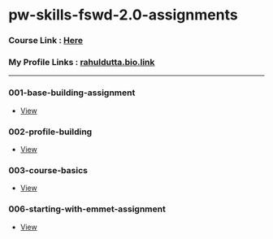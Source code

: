 # pw-skills-fswd-2.0-assignments
### Course Link : [Here](https://pwskills.com/course/Full-Stack-web-development-2.0)

### My Profile Links : [rahuldutta.bio.link](https://rahuldutta.bio.link)

---

<!-- ### 000-pdf-assignments
- [View](https://github.com/irahuldutta02/pw-skills-fswd-2.0-assignments/tree/main/000-pdf-assignments) -->

### 001-base-building-assignment
- [View](https://github.com/irahuldutta02/pw-skills-fswd-2.0-assignments/tree/main/001-base-building-assignment)

### 002-profile-building
- [View](https://github.com/irahuldutta02/pw-skills-fswd-2.0-assignments/tree/main/002-profile-building)

### 003-course-basics
- [View](https://github.com/irahuldutta02/pw-skills-fswd-2.0-assignments/tree/main/003-course-basics)

### 006-starting-with-emmet-assignment
- [View](https://github.com/irahuldutta02/pw-skills-fswd-2.0-assignments/tree/main/006-starting-with-emmet-assignment)


<!-- ### 000-pdf-assignments
- using `HTML5`
- [Code](https://github.com/irahuldutta02/pw-skills-fswd-2.0-assignments/tree/main/000-pdf-assignments)
- [Live](https://irahuldutta02.github.io/pw-skills-fswd-2.0-assignments/001/index.html)
- [Download](https://minhaskamal.github.io/DownGit/#/home?url=https://github.com/irahuldutta02/pw-skills-fswd-2.0-assignments/tree/main/000-pdf-assignments) -->
